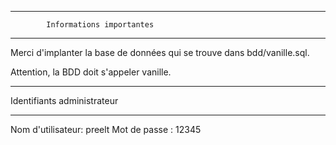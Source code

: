 **************************************************
                                              
            Informations importantes            
                                                
**************************************************

Merci d'implanter la base de données qui se trouve dans bdd/vanille.sql.

Attention, la BDD doit s'appeler vanille.

*******************************

  Identifiants administrateur 
 
*******************************

Nom d'utilisateur:	preelt
Mot de passe :		12345
